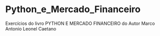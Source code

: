 # Python_e_Mercado_Financeiro
Exercícios do livro PYTHON E MERCADO FINANCEIRO do Autor Marco Antonio Leonel Caetano
